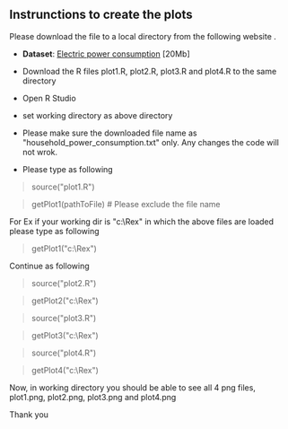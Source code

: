 ## Instrunctions to create the plots

Please download the file to a local directory from the following website . 

* <b>Dataset</b>: <a href="https://d396qusza40orc.cloudfront.net/exdata%2Fdata%2Fhousehold_power_consumption.zip">Electric power consumption</a> [20Mb]

- Download the R files plot1.R, plot2.R, plot3.R and plot4.R to the same directory

- Open R Studio

- set working directory as above directory

- Please make sure the downloaded file name as  "household_power_consumption.txt" only. Any changes the code will not wrok.

 - Please type as following

> source("plot1.R")

> getPlot1(pathToFile) # Please exclude the file name 

For Ex if your working dir is "c:\\Rex" in which the above files are loaded please type as following

> getPlot1("c:\\Rex") 
 
Continue as following

> source("plot2.R")

> getPlot2("c:\\Rex")

> source("plot3.R")

> getPlot3("c:\\Rex")

> source("plot4.R")

> getPlot4("c:\\Rex")

Now, in working directory you should be able to see all 4 png files, plot1.png, plot2.png, plot3.png and plot4.png

Thank you
